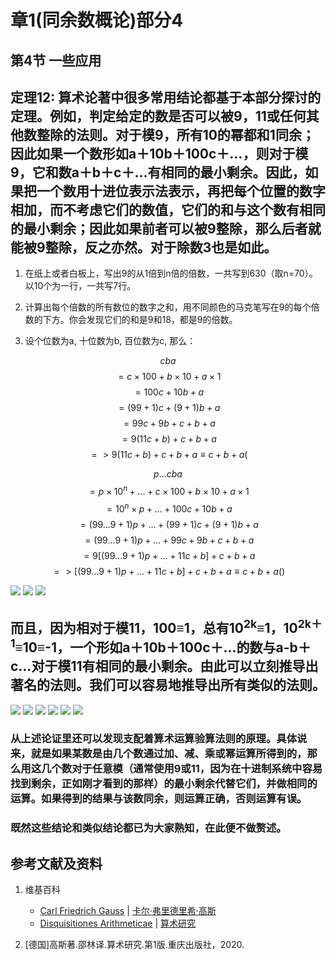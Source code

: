 # 章1(同余数概论)部分4

## 第4节 一些应用

## 定理12: 算术论著中很多常用结论都基于本部分探讨的定理。例如，判定给定的数是否可以被9，11或任何其他数整除的法则。对于模9，所有10的幂都和1同余；因此如果一个数形如a＋10b＋100c＋…，则对于模9，它和数a＋b＋c＋…有相同的最小剩余。因此，如果把一个数用十进位表示法表示，再把每个位置的数字相加，而不考虑它们的数值，它们的和与这个数有相同的最小剩余；因此如果前者可以被9整除，那么后者就能被9整除，反之亦然。对于除数3也是如此。

1. 在纸上或者白板上，写出9的从1倍到n倍的倍数，一共写到630（取n=70）。以10个为一行，一共写7行。

2. 计算出每个倍数的所有数位的数字之和，用不同颜色的马克笔写在9的每个倍数的下方。你会发现它们的和是9和18，都是9的倍数。

3. 设个位数为a, 十位数为b, 百位数为c, 那么：

$$			cba $$
$$	= c×100 + b×10 + a×1 $$
$$	= 100c + 10b + a $$
$$	= (99+1)c + (9+1)b + a $$
$$	= 99c+9b+c+b+a $$
$$	= 9(11c+b)+c+b+a $$
$$	=> 9(11c+b)+c+b+a ≡ c+b+a (% 9) $$

$$			p...cba $$
$$	= p×10^n+...+c×100 + b×10 + a×1 $$
$$	= 10^n×p+...+100c + 10b + a $$
$$	= (99...9+1)p +...+ (99+1)c + (9+1)b + a $$
$$	= (99...9+1)p+...+99c+9b+c+b+a $$
$$	= 9[(99...9+1)p+...+11c+b]+c+b+a $$
$$	=>[(99...9+1)p+...+11c+b]+c+b+a≡c+b+a() $$

![](/images/数论/高斯的算术研究中典型的推演实验/章1/定理12/12-1.jpg)
![](/images/数论/高斯的算术研究中典型的推演实验/章1/定理12/12-2.jpg)
![](/images/数论/高斯的算术研究中典型的推演实验/章1/定理12/12-3.jpg)

## 而且，因为相对于模11，100≡1，总有10<sup>2k</sup>≡1，10<sup>2k＋1</sup>≡10≡-1，一个形如a＋10b＋100c＋…的数与a-b＋c…对于模11有相同的最小剩余。由此可以立刻推导出著名的法则。我们可以容易地推导出所有类似的法则。

![](/images/数论/高斯的算术研究中典型的推演实验/章1/定理12/12-4.jpg)
![](/images/数论/高斯的算术研究中典型的推演实验/章1/定理12/12-5.jpg)
![](/images/数论/高斯的算术研究中典型的推演实验/章1/定理12/12-6.jpg)
![](/images/数论/高斯的算术研究中典型的推演实验/章1/定理12/12-7.jpg)
![](/images/数论/高斯的算术研究中典型的推演实验/章1/定理12/12-8.jpg)
![](/images/数论/高斯的算术研究中典型的推演实验/章1/定理12/12-9.jpg)

### 从上述论证里还可以发现支配着算术运算验算法则的原理。具体说来，就是如果某数是由几个数通过加、减、乘或幂运算所得到的，那么用这几个数对于任意模（通常使用9或11，因为在十进制系统中容易找到剩余，正如刚才看到的那样）的最小剩余代替它们，并做相同的运算。如果得到的结果与该数同余，则运算正确，否则运算有误。
### 既然这些结论和类似结论都已为大家熟知，在此便不做赘述。

## 参考文献及资料

1. 维基百科
	- [Carl Friedrich Gauss](https://en.wikipedia.org/wiki/Carl_Friedrich_Gauss) | [卡尔·弗里德里希·高斯](https://zh.wikipedia.org/wiki/%E5%8D%A1%E7%88%BE%C2%B7%E5%BC%97%E9%87%8C%E5%BE%B7%E9%87%8C%E5%B8%8C%C2%B7%E9%AB%98%E6%96%AF) 
	- [Disquisitiones Arithmeticae](https://en.wikipedia.org/wiki/Disquisitiones_Arithmeticae) | [算术研究](https://zh.wikipedia.org/wiki/算术研究) 

2. [德国]高斯著.邵林译.算术研究.第1版.重庆出版社，2020.



